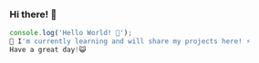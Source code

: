### Hi there! 👋

```javascript
console.log('Hello World! 👋');
🌱 I'm currently learning and will share my projects here! ⚡
Have a great day!😺



